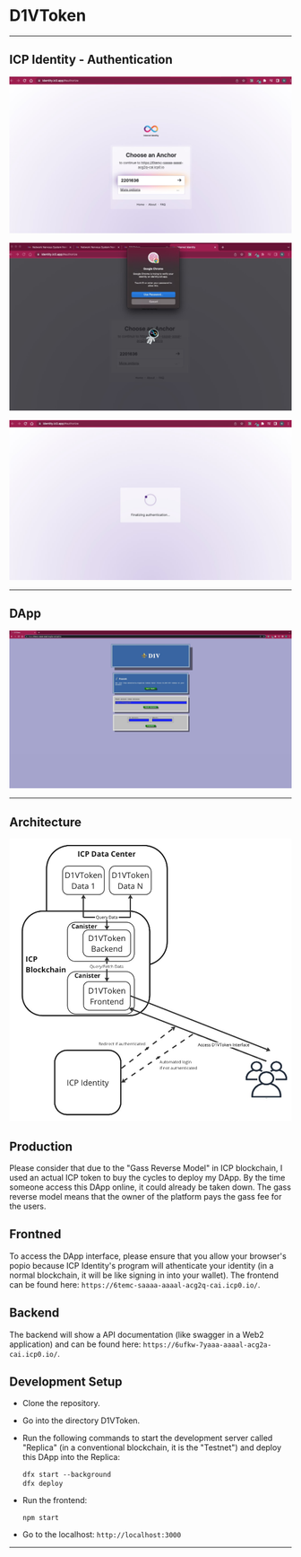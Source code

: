 # D1VToken

---

## ICP Identity - Authentication

![Step1](../Assets/D1VToken/Auth-Step1.jpg)

![Step2](../Assets/D1VToken/Auth-Step2.jpg)

![Step3](../Assets/D1VToken/Auth-Step3.jpg)

---

## DApp

![DApp](../Assets/D1VToken/D1VToken.jpg)

---

## Architecture

![D1VToken-Arch](../Assets/D1VToken/D1VTokenArch.jpg)

## Production

Please consider that due to the "Gass Reverse Model" in ICP blockchain, I used an actual ICP token to buy the cycles to deploy my DApp. By the time someone access this DApp online, it could already be taken down. The gass reverse model means that the owner of the platform pays the gass fee for the users.

## Frontned

To access the DApp interface, please ensure that you allow your browser's popio because ICP Identity's program will athenticate your identity (in a normal blockchain, it will be like signing in into your wallet). The frontend can be found here: `https://6temc-saaaa-aaaal-acg2q-cai.icp0.io/`.

## Backend

The backend will show a API documentation (like swagger in a Web2 application) and can be found here: `https://6ufkw-7yaaa-aaaal-acg2a-cai.icp0.io/`.

## Development Setup

* Clone the repository.
* Go into the directory D1VToken.
* Run the following commands to start the development server called "Replica" (in a conventional blockchain, it is the "Testnet") and deploy this DApp into the Replica:

  ```shell
  dfx start --background
  dfx deploy
  ```

* Run the frontend:

  ```shell
  npm start
  ```

* Go to the localhost: `http://localhost:3000`

---

